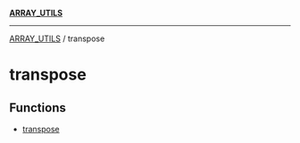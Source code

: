 [**ARRAY_UTILS**](../README.md)

***

[ARRAY_UTILS](../README.md) / transpose

# transpose

## Functions

- [transpose](functions/transpose.md)
